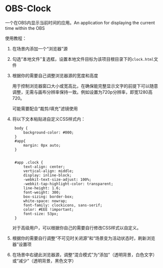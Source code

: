 # OBS-Clock
一个在OBS内显示当前时间的应用。An application for displaying the current time within the OBS

使用教程：

1. 在场景内添加一个“浏览器”源
2. 勾选“本地文件”复选框，设置本地文件目标为该项目根目录下的`clock.html`文件
3. 根据你的需要自己调整浏览器源的宽度和高度

   用于控制浏览器窗口大小或宽高比，在确保能完整显示文字的前提下可以随意调整，无需与画布分辨率保持一致。例如设置为720p分辨率，即宽1280高720。

   可能需要配合“裁剪/填充”滤镜使用

5. 将以下文本粘贴进自定义CSS样式内：

        body {
            background-color: #000;
        }
        #app{
            margin: 0px auto;
        }


        #app .clock {
            text-align: center;
            vertical-align: middle;
            display: inline-block;
            -webkit-text-size-adjust: 100%;
            -webkit-tap-highlight-color: transparent;
            line-height: 1.6;
            font-weight: 300;
            box-sizing: border-box;
            white-space: nowrap;
            font-family: clockicons, sans-serif;
            color: #EEE !important;
            font-size: 53px;
        }
    对于高级用户，可以根据你自己的需要自行修改CSS样式以自定义。
6. 根据你的需要自行调整“不可见时关闭源”和“场景变为活动状态时，刷新浏览器”设置项
7. 在场景中右键此浏览器源，调整“混合模式”为“添加”（透明背景，白色文字）或“减少”（透明背景，黑色文字）
